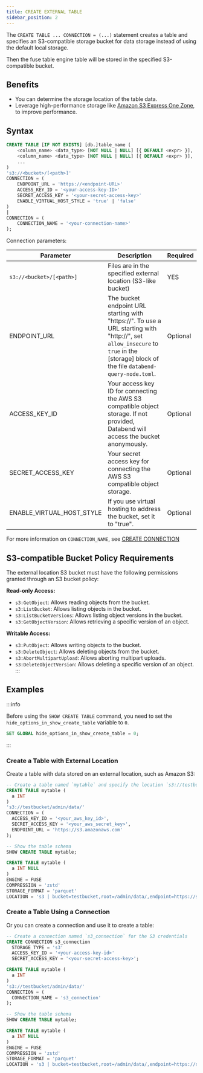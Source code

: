```yaml
---
title: CREATE EXTERNAL TABLE
sidebar_position: 2
---
```


The `CREATE TABLE ... CONNECTION = (...)` statement creates a table and specifies an S3-compatible storage bucket for data storage instead of using the default local storage.

Then the fuse table engine table will be stored in the specified S3-compatible bucket.

## Benefits

- You can determine the storage location of the table data.
- Leverage high-performance storage like [Amazon S3 Express One Zone](https://aws.amazon.com/s3/storage-classes/express-one-zone/), to improve performance.

## Syntax

```sql
CREATE TABLE [IF NOT EXISTS] [db.]table_name (
    <column_name> <data_type> [NOT NULL | NULL] [{ DEFAULT <expr> }],
    <column_name> <data_type> [NOT NULL | NULL] [{ DEFAULT <expr> }],
    ...
)
's3://<bucket>/[<path>]'
CONNECTION = (
    ENDPOINT_URL = 'https://<endpoint-URL>'
    ACCESS_KEY_ID = '<your-access-key-ID>'
    SECRET_ACCESS_KEY = '<your-secret-access-key>'
    ENABLE_VIRTUAL_HOST_STYLE = 'true' | 'false'
)
|
CONNECTION = (
    CONNECTION_NAME = '<your-connection-name>'
);
```

Connection parameters:

| Parameter                   | Description                                                                                                                                                                                                              | Required   |
|-----------------------------|--------------------------------------------------------------------------------------------------------------------------------------------------------------------------------------------------------------------------|------------|
| `s3://<bucket>/[<path>]`    | Files are in the specified external location (S3-like bucket)                                                                                                                                                            | YES        |
| ENDPOINT_URL              	 | The bucket endpoint URL starting with "https://". To use a URL starting with "http://", set `allow_insecure` to `true` in the [storage] block of the file `databend-query-node.toml`.                                  	 | Optional 	 |
| ACCESS_KEY_ID             	 | Your access key ID for connecting the AWS S3 compatible object storage. If not provided, Databend will access the bucket anonymously.    	                                                                               | Optional 	 |
| SECRET_ACCESS_KEY         	 | Your secret access key for connecting the AWS S3 compatible object storage. 	                                                                                                                                            | Optional 	 |
| ENABLE_VIRTUAL_HOST_STYLE 	 | If you use virtual hosting to address the bucket, set it to "true".                               	                                                                                                                      | Optional 	 |

For more information on `CONNECTION_NAME`, see [CREATE CONNECTION](../13-connection/create-connection.md)

## S3-compatible Bucket Policy Requirements

The external location S3 bucket must have the following permissions granted through an S3 bucket policy:

**Read-only Access:**
- `s3:GetObject`: Allows reading objects from the bucket.
- `s3:ListBucket`: Allows listing objects in the bucket.
- `s3:ListBucketVersions`: Allows listing object versions in the bucket.
- `s3:GetObjectVersion`: Allows retrieving a specific version of an object.

**Writable Access:**
- `s3:PutObject`: Allows writing objects to the bucket.
- `s3:DeleteObject`: Allows deleting objects from the bucket.
- `s3:AbortMultipartUpload`: Allows aborting multipart uploads.
- `s3:DeleteObjectVersion`: Allows deleting a specific version of an object.
:::

## Examples

:::info

Before using the `SHOW CREATE TABLE` command, you need to set the `hide_options_in_show_create_table` variable to `0`.
```sql
SET GLOBAL hide_options_in_show_create_table = 0;
```
:::

### Create a Table with External Location

Create a table with data stored on an external location, such as Amazon S3:

```sql
-- Create a table named `mytable` and specify the location `s3://testbucket/admin/data/` for the data storage
CREATE TABLE mytable (
  a INT
)
's3://testbucket/admin/data/'
CONNECTION = (
  ACCESS_KEY_ID = '<your_aws_key_id>',
  SECRET_ACCESS_KEY = '<your_aws_secret_key>',
  ENDPOINT_URL = 'https://s3.amazonaws.com'
);

-- Show the table schema
SHOW CREATE TABLE mytable;

CREATE TABLE mytable (
  a INT NULL
)
ENGINE = FUSE
COMPRESSION = 'zstd'
STORAGE_FORMAT = 'parquet'
LOCATION = 's3 | bucket=testbucket,root=/admin/data/,endpoint=https://s3.amazonaws.com';
```

### Create a Table Using a Connection

Or you can create a connection and use it to create a table:
```sql
-- Create a connection named `s3_connection` for the S3 credentials
CREATE CONNECTION s3_connection
  STORAGE_TYPE = 's3'
  ACCESS_KEY_ID = '<your-access-key-id>'
  SECRET_ACCESS_KEY = '<your-secret-access-key>';

CREATE TABLE mytable (
  a INT
)
's3://testbucket/admin/data/'
CONNECTION = (
  CONNECTION_NAME = 's3_connection'
);

-- Show the table schema
SHOW CREATE TABLE mytable;

CREATE TABLE mytable (
  a INT NULL
)
ENGINE = FUSE
COMPRESSION = 'zstd'
STORAGE_FORMAT = 'parquet'
LOCATION = 's3 | bucket=testbucket,root=/admin/data/,endpoint=https://s3.amazonaws.com';
```
